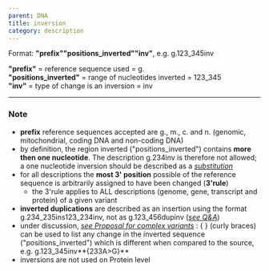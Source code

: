 ```yaml
---
parent: DNA
title: inversion
category: description
---
```


Format:   **"prefix""positions_inverted""inv"**,  e.g. g.123_345inv

**"prefix"**  =  reference sequence used  =  g.<br>
**"positions_inverted"**  =  range of nucleotides inverted  =  123_345<br>
**"inv"**  =  type of change is an inversion  =  inv

---

### Note

*	**prefix** reference sequences accepted are g., m., c. and n. (genomic, mitochondrial, coding DNA and non-coding DNA)
*	by definition, the region inverted ("positions\_inverted") contains **more then one nucleotide**. The description g.234inv is therefore not allowed; a one nucleotide inversion should be described as a [_substitution_](/recommendations/DNA/variant/substitution/)
*	for all descriptions the **most 3' position** possible of the reference sequence is arbitrarily assigned to have been changed (**3'rule**)
	*	the 3'rule applies to ALL descriptions (genome, gene, transcript and protein) of a given variant
*	**inverted duplications** are described as an insertion using the format g.234\_235ins123\_234inv, not as g.123\_456dupinv ([_see Q&A_](#dupinv))
*	under discussion, [_see Proposal for complex variants_](http://www.hgvs.org/mutnomen/HGVS_extend_PT.doc)
	:	{ } (curly braces) can be used to list any change in the inverted sequence ("positions\_inverted") which is different when compared to the source, e.g. g.123\_345inv**{233A>G}**
*	inversions are not used on Protein level
